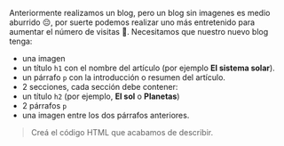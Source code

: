 Anteriormente realizamos un blog, pero un blog sin imagenes es medio aburrido :pensive:, por suerte podemos realizar uno más entretenido para aumentar el número de visitas :raised_hands:. 
Necesitamos que nuestro nuevo blog tenga:

- una imagen
- un título `h1` con el nombre del artículo (por ejemplo **El sistema solar**).
- un párrafo `p` con la introducción o resumen del artículo.
-  2 secciones, cada sección debe contener: 
  - un título `h2` (por ejemplo, **El sol** o **Planetas**)
  - 2 párrafos `p`
  - una imagen entre los dos párrafos anteriores.
 

> Creá el código HTML que acabamos de describir.